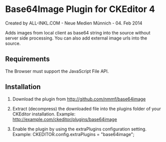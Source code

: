 Base64Image Plugin for CKEditor 4
=================================

Created by ALL-INKL.COM - Neue Medien Münnich - 04. Feb 2014

Adds images from local client as base64 string into the source without server
side processing. You can also add external image urls into the source.

## Requirements
The Browser must support the JavaScript File API.

## Installation

 1. Download the plugin from http://github.com/nmmf/base64image
 
 2. Extract (decompress) the downloaded file into the plugins folder of your
	CKEditor installation.
	Example: http://example.com/ckeditor/plugins/base64image
	
 3. Enable the plugin by using the extraPlugins configuration setting.
	Example: CKEDITOR.config.extraPlugins = "base64image";
